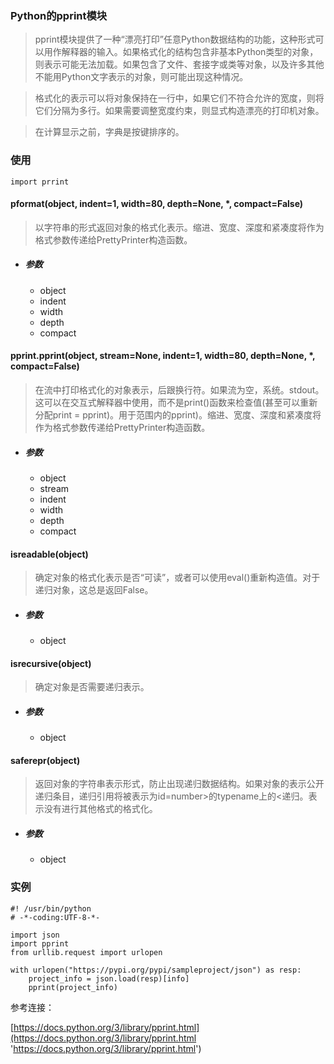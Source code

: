 ### Python的pprint模块

> pprint模块提供了一种“漂亮打印”任意Python数据结构的功能，这种形式可以用作解释器的输入。如果格式化的结构包含非基本Python类型的对象，则表示可能无法加载。如果包含了文件、套接字或类等对象，以及许多其他不能用Python文字表示的对象，则可能出现这种情况。

> 格式化的表示可以将对象保持在一行中，如果它们不符合允许的宽度，则将它们分隔为多行。如果需要调整宽度约束，则显式构造漂亮的打印机对象。

> 在计算显示之前，字典是按键排序的。

### 使用

```
import prrint
```

#### pformat(object, indent=1, width=80, depth=None, \*, compact=False)

> 以字符串的形式返回对象的格式化表示。缩进、宽度、深度和紧凑度将作为格式参数传递给PrettyPrinter构造函数。

* ##### 参数

	* object
	* indent
	* width
	* depth
	* compact

#### pprint.pprint(object, stream=None, indent=1, width=80, depth=None, \*, compact=False)

> 在流中打印格式化的对象表示，后跟换行符。如果流为空，系统。stdout。这可以在交互式解释器中使用，而不是print()函数来检查值(甚至可以重新分配print = pprint)。用于范围内的pprint)。缩进、宽度、深度和紧凑度将作为格式参数传递给PrettyPrinter构造函数。

* ##### 参数

	* object
	* stream
	* indent
	* width
	* depth
	* compact

#### isreadable(object)

> 确定对象的格式化表示是否“可读”，或者可以使用eval()重新构造值。对于递归对象，这总是返回False。

* ##### 参数

	* object

#### isrecursive(object)

> 确定对象是否需要递归表示。

* ##### 参数

	* object

#### saferepr(object)

> 返回对象的字符串表示形式，防止出现递归数据结构。如果对象的表示公开递归条目，递归引用将被表示为id=number>的typename上的<递归。表示没有进行其他格式的格式化。

* ##### 参数

	* object

### 实例

```
#! /usr/bin/python
# -*-coding:UTF-8-*-

import json
import pprint
from urllib.request import urlopen

with urlopen("https://pypi.org/pypi/sampleproject/json") as resp:
    project_info = json.load(resp)[info]
    pprint(project_info)
```

参考连接：

[https://docs.python.org/3/library/pprint.html](https://docs.python.org/3/library/pprint.html 'https://docs.python.org/3/library/pprint.html')